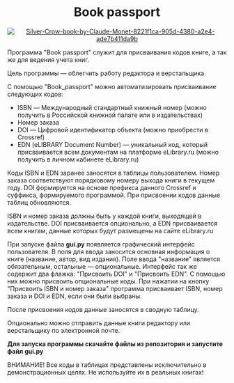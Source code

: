 <h1 align="center">Book passport</h1>

<p align="center">
  <a href="https://ibb.co/GCMb4Bw"><img src="https://i.ibb.co/tY2WTkf/Silver-Crow-book-by-Claude-Monet-8221f1ca-905d-4380-a2e4-ade7b411da9b.png" alt="Silver-Crow-book-by-Claude-Monet-8221f1ca-905d-4380-a2e4-ade7b411da9b" border="0"></a>
</p>

Программа "Book passport" служит для присваивания кодов книге, а так же для ведения учета книг.

Цель программы — облегчить работу редактора и верстальщика.

С помощью "Book_passport" можно автоматизировать присваивание следующих кодов:
* ISBN — Международный стандартный книжный номер (можно получить в Российской книжной палате или в издательствах)
* Номер заказа
* DOI — Цифровой идентификатор объекта (можно приобрести в Crossref)
* EDN (eLIBRARY Document Number) — уникальный код, который присваивается всем документам на платформе eLibrary.ru (можно получить в личном кабинете eLibrary.ru)

Коды ISBN и EDN заранее заносятся в таблицы пользователем. Номер заказа соответствуют порядковому номеру выхода книги в текущем году. DOI формируется на основе префикса данного Crossref и суффикса, формируемого программой. При присвоении кодов данные таблиц обновляются. 

ISBN и номер заказа должны быть у каждой книги, выходящей в издательстве. DOI присваивается опционально, а EDN присваивается всем книгам, данные которых будут размещены на сайте eLibrary.ru

При запуске файла **gui.py** появляется графический интерфейс пользователя. В поля для ввода заносится основная информация о книге (название, автор, вид  издания). Поле ввода "название" является обязательным, остальные — опциональные. Интерфейс так же содержит два флажка: "Присвоить DOI" и "Присвоить EDN". С помощью них можно присвоить опциональные коды. При нажатии на кнопку "Присвоить ISBN и номер заказа" программа присваивает ISBN, номер заказа и DOI и EDN, если они были выбраны.

После присвоения кодов данные заносятся в сводную таблицу.

Опционально можно отправить данные книги редактору или верстальщику по электронной почте.

**Для запуска программы скачайте файлы из репозитория и запустите файл gui.py**

ВНИМАНИЕ! Все коды в таблицах представлены исключительно в демонстрационных целях. Не используйте их в реальных книгах!
